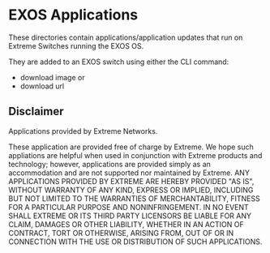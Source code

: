 # EXOS Applications
These directories contain applications/application updates that run on Extreme Switches running the EXOS OS.

They are added to an EXOS switch using either the CLI command:
* download image <ip> <filename>
or
* download url <url>

## Disclaimer
Applications provided by Extreme Networks.

These application are provided free of charge by Extreme.  We hope such appliations are helpful when used in conjunction with Extreme products and technology; however, applications are provided simply as an accommodation and are not supported nor maintained by Extreme.  ANY APPLICATIONS PROVIDED BY EXTREME ARE HEREBY PROVIDED "AS IS", WITHOUT WARRANTY OF ANY KIND, EXPRESS OR IMPLIED, INCLUDING BUT NOT LIMITED TO THE WARRANTIES OF MERCHANTABILITY, FITNESS FOR A PARTICULAR PURPOSE AND NONINFRINGEMENT. IN NO EVENT SHALL EXTREME OR ITS THIRD PARTY LICENSORS BE LIABLE FOR ANY CLAIM, DAMAGES OR OTHER LIABILITY, WHETHER IN AN ACTION OF CONTRACT, TORT OR OTHERWISE, ARISING FROM, OUT OF OR IN CONNECTION WITH THE USE OR DISTRIBUTION OF SUCH APPLICATIONS.
